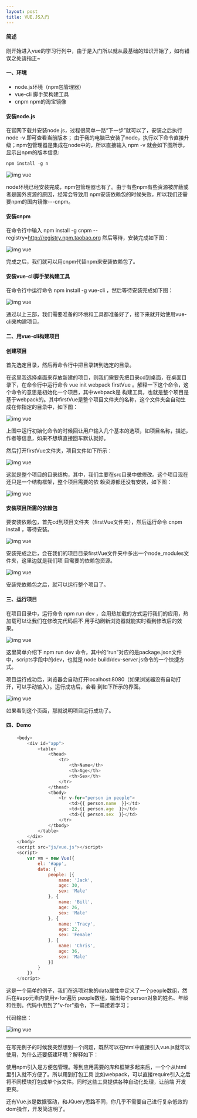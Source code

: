 ```yaml
---
layout: post
title: VUE.JS入门
---
```


#### 简述

  刚开始进入vue的学习行列中，由于是入门所以就从最基础的知识开始了，如有错误之处请指正~

#### 一、环境

* node.js环境（npm包管理器）
* vue-cli 脚手架构建工具
* cnpm  npm的淘宝镜像

#### 安装node.js

  在官网下载并安装node.js，过程很简单一路“下一步”就可以了，安装之后执行 node -v 即可查看当前版本；
  由于我的电脑已安装了node，执行以下命令直接升级；npm包管理器是集成在node中的，所以直接输入 npm -v
  就会如下图所示，显示出npm的版本信息:

```javascript
npm install -g n
```

![img vue](/img/170505/1.png)

  node环境已经安装完成，npm包管理器也有了。由于有些npm有些资源被屏蔽或者是国外资源的原因，经常会导致用
npm安装依赖包的时候失败，所以我们还需要npm的国内镜像---cnpm。

#### 安装cnpm

  在命令行中输入 npm install -g cnpm --registry=http://registry.npm.taobao.org 然后等待，安装完成如下图：

![img vue](/img/170505/2.png)

  完成之后，我们就可以用cnpm代替npm来安装依赖包了。

#### 安装vue-cli脚手架构建工具

  在命令行中运行命令 npm install -g vue-cli ，然后等待安装完成如下图：

![img vue](/img/170505/3.png)

  通过以上三部，我们需要准备的环境和工具都准备好了，接下来就开始使用vue-cli来构建项目。

#### 二、用vue-cli构建项目

#### 创建项目

  首先选定目录，然后再命令行中把目录转到选定的目录。

  在这里我选择桌面来存放新建的项目，则我们需要先把目录cd到桌面，在桌面目录下，在命令行中运行命令
   vue init webpack firstVue 。解释一下这个命令，这个命令的意思是初始化一个项目，其中webpack是
   构建工具，也就是整个项目是基于webpack的。其中firstVue是整个项目文件夹的名称，这个文件夹会自动生
   成在你指定的目录中，如下图：

![img vue](/img/170505/4.png)

  上图中运行初始化命令的时候回让用户输入几个基本的选项，如项目名称，描述，作者等信息，如果不想填直接回车默认就好。

  然后打开firstVue文件夹，项目文件如下所示：

![img vue](/img/170505/5.png)

这就是整个项目的目录结构，其中，我们主要在src目录中做修改。这个项目现在还只是一个结构框架，整个项目需要的依
赖资源都还没有安装，如下图：

![img vue](/img/170505/6.png)

#### 安装项目所需的依赖包

要安装依赖包，首先cd到项目文件夹（firstVue文件夹），然后运行命令 cnpm install ，等待安装。

![img vue](/img/170505/7.png)

安装完成之后，会在我们的项目目录firstVue文件夹中多出一个node_modules文件夹，这里边就是我们项
目需要的依赖包资源。

![img vue](/img/170505/8.png)

安装完依赖包之后，就可以运行整个项目了。

#### 三、运行项目

在项目目录中，运行命令 npm run dev ，会用热加载的方式运行我们的应用，热加载可以让我们在修改完代码后不
用手动刷新浏览器就能实时看到修改后的效果。

![img vue](/img/170505/9.png)

这里简单介绍下 npm run dev 命令，其中的“run”对应的是package.json文件中，scripts字段中的dev，也就是
 node build/dev-server.js命令的一个快捷方式。

项目运行成功后，浏览器会自动打开localhost:8080（如果浏览器没有自动打开，可以手动输入）。运行成功后，会看
到如下所示的界面。

![img vue](/img/170505/10.png)

如果看到这个页面，那就说明项目运行成功了。

#### 四、Demo

```javascript
    <body>
        <div id="app">
            <table>
                <thead>
                    <tr>
                        <th>Name</th>
                        <th>Age</th>
                        <th>Sex</th>
                    </tr>
                </thead>
                <tbody>
                    <tr v-for="person in people">
                        <td>{{ person.name  }}</td>
                        <td>{{ person.age  }}</td>
                        <td>{{ person.sex  }}</td>
                    </tr>
                </tbody>
            </table>
        </div>
    </body>
    <script src="js/vue.js"></script>
    <script>
        var vm = new Vue({
            el: '#app',
            data: {
                people: [{
                    name: 'Jack',
                    age: 30,
                    sex: 'Male'
                }, {
                    name: 'Bill',
                    age: 26,
                    sex: 'Male'
                }, {
                    name: 'Tracy',
                    age: 22,
                    sex: 'Female'
                }, {
                    name: 'Chris',
                    age: 36,
                    sex: 'Male'
                }]
            }
        })
    </script>
```

这是一个简单的例子，我们在选项对象的data属性中定义了一个people数组，然后在#app元素内使用v-for遍历
people数组，输出每个person对象的姓名、年龄和性别。代码中用到了"v-for"指令，下一篇接着学习；

代码输出：

![img vue](/img/170505/11.png)

****

 在写完例子的时候我突然想到一个问题，既然可以在html中直接引入vue.js就可以使用，为什么还要搭建环境？解释如下：

 使用npm引入是方便包管理。等到应用需要的库和框架多起来后，一个个从html里引入就不方便了。所以用到打包工具
 比如webpack，可以直接require引入之后将不同模块打包成单个js文件。同时这些工具提供各种自动化处理，让前端
 开发更爽。

 还有Vue.js是数据驱动，和JQuery思路不同，你几乎不需要自己进行复杂低效的dom操作，开发简洁明了。



